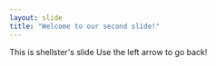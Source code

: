 ```yaml
---
layout: slide
title: "Welcome to our second slide!"
---
```

This is shellster's slide
Use the left arrow to go back!
